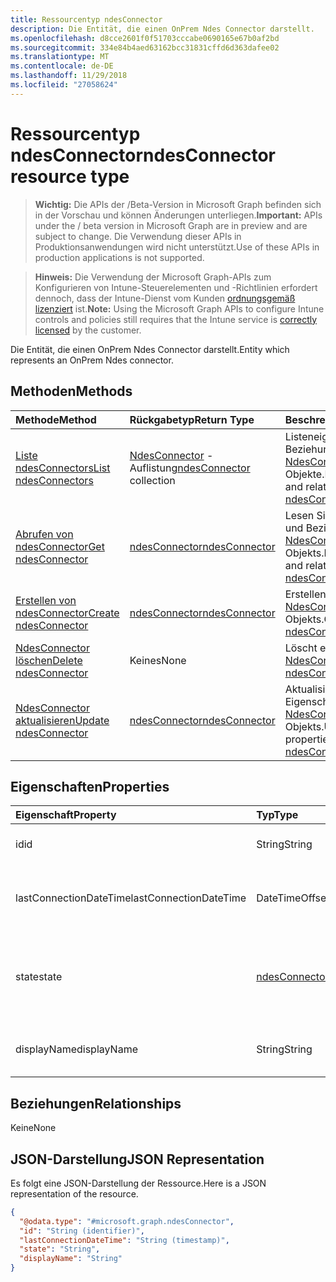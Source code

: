 ```yaml
---
title: Ressourcentyp ndesConnector
description: Die Entität, die einen OnPrem Ndes Connector darstellt.
ms.openlocfilehash: d8cce2601f0f51703cccabe0690165e67b0af2bd
ms.sourcegitcommit: 334e84b4aed63162bcc31831cffd6d363dafee02
ms.translationtype: MT
ms.contentlocale: de-DE
ms.lasthandoff: 11/29/2018
ms.locfileid: "27058624"
---
```

# <a name="ndesconnector-resource-type"></a><span data-ttu-id="2369f-103">Ressourcentyp ndesConnector</span><span class="sxs-lookup"><span data-stu-id="2369f-103">ndesConnector resource type</span></span>

> <span data-ttu-id="2369f-104">**Wichtig:** Die APIs der /Beta-Version in Microsoft Graph befinden sich in der Vorschau und können Änderungen unterliegen.</span><span class="sxs-lookup"><span data-stu-id="2369f-104">**Important:** APIs under the / beta version in Microsoft Graph are in preview and are subject to change.</span></span> <span data-ttu-id="2369f-105">Die Verwendung dieser APIs in Produktionsanwendungen wird nicht unterstützt.</span><span class="sxs-lookup"><span data-stu-id="2369f-105">Use of these APIs in production applications is not supported.</span></span>

> <span data-ttu-id="2369f-106">**Hinweis:** Die Verwendung der Microsoft Graph-APIs zum Konfigurieren von Intune-Steuerelementen und -Richtlinien erfordert dennoch, dass der Intune-Dienst vom Kunden [ordnungsgemäß lizenziert](https://go.microsoft.com/fwlink/?linkid=839381) ist.</span><span class="sxs-lookup"><span data-stu-id="2369f-106">**Note:** Using the Microsoft Graph APIs to configure Intune controls and policies still requires that the Intune service is [correctly licensed](https://go.microsoft.com/fwlink/?linkid=839381) by the customer.</span></span>

<span data-ttu-id="2369f-107">Die Entität, die einen OnPrem Ndes Connector darstellt.</span><span class="sxs-lookup"><span data-stu-id="2369f-107">Entity which represents an OnPrem Ndes connector.</span></span>
## <a name="methods"></a><span data-ttu-id="2369f-108">Methoden</span><span class="sxs-lookup"><span data-stu-id="2369f-108">Methods</span></span>
|<span data-ttu-id="2369f-109">Methode</span><span class="sxs-lookup"><span data-stu-id="2369f-109">Method</span></span>|<span data-ttu-id="2369f-110">Rückgabetyp</span><span class="sxs-lookup"><span data-stu-id="2369f-110">Return Type</span></span>|<span data-ttu-id="2369f-111">Beschreibung</span><span class="sxs-lookup"><span data-stu-id="2369f-111">Description</span></span>|
|:---|:---|:---|
|[<span data-ttu-id="2369f-112">Liste ndesConnectors</span><span class="sxs-lookup"><span data-stu-id="2369f-112">List ndesConnectors</span></span>](../api/intune-deviceconfig-ndesconnector-list.md)|<span data-ttu-id="2369f-113">[NdesConnector](../resources/intune-deviceconfig-ndesconnector.md) -Auflistung</span><span class="sxs-lookup"><span data-stu-id="2369f-113">[ndesConnector](../resources/intune-deviceconfig-ndesconnector.md) collection</span></span>|<span data-ttu-id="2369f-114">Listeneigenschaften und Beziehungen der [NdesConnector](../resources/intune-deviceconfig-ndesconnector.md) -Objekte.</span><span class="sxs-lookup"><span data-stu-id="2369f-114">List properties and relationships of the [ndesConnector](../resources/intune-deviceconfig-ndesconnector.md) objects.</span></span>|
|[<span data-ttu-id="2369f-115">Abrufen von ndesConnector</span><span class="sxs-lookup"><span data-stu-id="2369f-115">Get ndesConnector</span></span>](../api/intune-deviceconfig-ndesconnector-get.md)|[<span data-ttu-id="2369f-116">ndesConnector</span><span class="sxs-lookup"><span data-stu-id="2369f-116">ndesConnector</span></span>](../resources/intune-deviceconfig-ndesconnector.md)|<span data-ttu-id="2369f-117">Lesen Sie Eigenschaften und Beziehungen des [NdesConnector](../resources/intune-deviceconfig-ndesconnector.md) -Objekts.</span><span class="sxs-lookup"><span data-stu-id="2369f-117">Read properties and relationships of the [ndesConnector](../resources/intune-deviceconfig-ndesconnector.md) object.</span></span>|
|[<span data-ttu-id="2369f-118">Erstellen von ndesConnector</span><span class="sxs-lookup"><span data-stu-id="2369f-118">Create ndesConnector</span></span>](../api/intune-deviceconfig-ndesconnector-create.md)|[<span data-ttu-id="2369f-119">ndesConnector</span><span class="sxs-lookup"><span data-stu-id="2369f-119">ndesConnector</span></span>](../resources/intune-deviceconfig-ndesconnector.md)|<span data-ttu-id="2369f-120">Erstellen eines neuen [NdesConnector](../resources/intune-deviceconfig-ndesconnector.md) -Objekts.</span><span class="sxs-lookup"><span data-stu-id="2369f-120">Create a new [ndesConnector](../resources/intune-deviceconfig-ndesconnector.md) object.</span></span>|
|[<span data-ttu-id="2369f-121">NdesConnector löschen</span><span class="sxs-lookup"><span data-stu-id="2369f-121">Delete ndesConnector</span></span>](../api/intune-deviceconfig-ndesconnector-delete.md)|<span data-ttu-id="2369f-122">Keines</span><span class="sxs-lookup"><span data-stu-id="2369f-122">None</span></span>|<span data-ttu-id="2369f-123">Löscht eine [NdesConnector](../resources/intune-deviceconfig-ndesconnector.md).</span><span class="sxs-lookup"><span data-stu-id="2369f-123">Deletes a [ndesConnector](../resources/intune-deviceconfig-ndesconnector.md).</span></span>|
|[<span data-ttu-id="2369f-124">NdesConnector aktualisieren</span><span class="sxs-lookup"><span data-stu-id="2369f-124">Update ndesConnector</span></span>](../api/intune-deviceconfig-ndesconnector-update.md)|[<span data-ttu-id="2369f-125">ndesConnector</span><span class="sxs-lookup"><span data-stu-id="2369f-125">ndesConnector</span></span>](../resources/intune-deviceconfig-ndesconnector.md)|<span data-ttu-id="2369f-126">Aktualisieren Sie die Eigenschaften eines [NdesConnector](../resources/intune-deviceconfig-ndesconnector.md) -Objekts.</span><span class="sxs-lookup"><span data-stu-id="2369f-126">Update the properties of a [ndesConnector](../resources/intune-deviceconfig-ndesconnector.md) object.</span></span>|

## <a name="properties"></a><span data-ttu-id="2369f-127">Eigenschaften</span><span class="sxs-lookup"><span data-stu-id="2369f-127">Properties</span></span>
|<span data-ttu-id="2369f-128">Eigenschaft</span><span class="sxs-lookup"><span data-stu-id="2369f-128">Property</span></span>|<span data-ttu-id="2369f-129">Typ</span><span class="sxs-lookup"><span data-stu-id="2369f-129">Type</span></span>|<span data-ttu-id="2369f-130">Beschreibung</span><span class="sxs-lookup"><span data-stu-id="2369f-130">Description</span></span>|
|:---|:---|:---|
|<span data-ttu-id="2369f-131">id</span><span class="sxs-lookup"><span data-stu-id="2369f-131">id</span></span>|<span data-ttu-id="2369f-132">String</span><span class="sxs-lookup"><span data-stu-id="2369f-132">String</span></span>|<span data-ttu-id="2369f-133">Der Schlüssel des NDES Connectors.</span><span class="sxs-lookup"><span data-stu-id="2369f-133">The key of the NDES Connector.</span></span>|
|<span data-ttu-id="2369f-134">lastConnectionDateTime</span><span class="sxs-lookup"><span data-stu-id="2369f-134">lastConnectionDateTime</span></span>|<span data-ttu-id="2369f-135">DateTimeOffset</span><span class="sxs-lookup"><span data-stu-id="2369f-135">DateTimeOffset</span></span>|<span data-ttu-id="2369f-136">Letzte Verbindungszeit für den Ndes Connector</span><span class="sxs-lookup"><span data-stu-id="2369f-136">Last connection time for the Ndes Connector</span></span>|
|<span data-ttu-id="2369f-137">state</span><span class="sxs-lookup"><span data-stu-id="2369f-137">state</span></span>|[<span data-ttu-id="2369f-138">ndesConnectorState</span><span class="sxs-lookup"><span data-stu-id="2369f-138">ndesConnectorState</span></span>](../resources/intune-deviceconfig-ndesconnectorstate.md)|<span data-ttu-id="2369f-139">NDES Connector Status.</span><span class="sxs-lookup"><span data-stu-id="2369f-139">Ndes Connector Status.</span></span> <span data-ttu-id="2369f-140">Mögliche Werte sind: `none`, `active` und `inactive`.</span><span class="sxs-lookup"><span data-stu-id="2369f-140">Possible values are: `none`, `active`, `inactive`.</span></span>|
|<span data-ttu-id="2369f-141">displayName</span><span class="sxs-lookup"><span data-stu-id="2369f-141">displayName</span></span>|<span data-ttu-id="2369f-142">String</span><span class="sxs-lookup"><span data-stu-id="2369f-142">String</span></span>|<span data-ttu-id="2369f-143">Der Anzeigename der Verbindung Ndes.</span><span class="sxs-lookup"><span data-stu-id="2369f-143">The friendly name of the Ndes Connector.</span></span>|

## <a name="relationships"></a><span data-ttu-id="2369f-144">Beziehungen</span><span class="sxs-lookup"><span data-stu-id="2369f-144">Relationships</span></span>
<span data-ttu-id="2369f-145">Keine</span><span class="sxs-lookup"><span data-stu-id="2369f-145">None</span></span>
## <a name="json-representation"></a><span data-ttu-id="2369f-146">JSON-Darstellung</span><span class="sxs-lookup"><span data-stu-id="2369f-146">JSON Representation</span></span>
<span data-ttu-id="2369f-147">Es folgt eine JSON-Darstellung der Ressource.</span><span class="sxs-lookup"><span data-stu-id="2369f-147">Here is a JSON representation of the resource.</span></span>
<!-- {
  "blockType": "resource",
  "keyProperty": "id",
  "@odata.type": "microsoft.graph.ndesConnector"
}
-->
``` json
{
  "@odata.type": "#microsoft.graph.ndesConnector",
  "id": "String (identifier)",
  "lastConnectionDateTime": "String (timestamp)",
  "state": "String",
  "displayName": "String"
}
```





